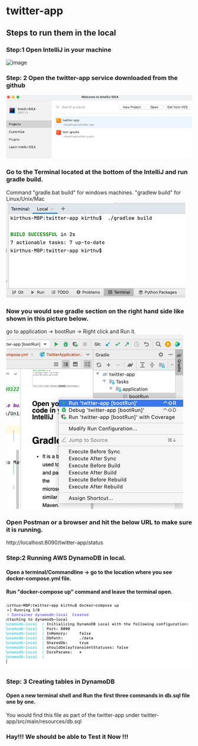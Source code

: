 # twitter-app

## Steps to run them in the local
### Step:1 Open IntelliJ in your machine
![image](https://user-images.githubusercontent.com/95593635/144771664-af0d0122-3fa4-4004-acbd-72f6ce8644e3.png)

### Step: 2 Open the twitter-app service downloaded from the github
![img_2.png](img_2.png)

### Go to the Terminal located at the bottom of the IntelliJ and run gradle build.
Command "gradle.bat build" for windows machines. "gradlew build" for Linux/Unix/Mac
![img.png](img.png)

### Now you would see gradle section on the right hand side like shown in this picture below.
go to application -> bootRun -> Right click and Run it.
![img_1.png](img_1.png)

### Open Postman or a browser and hit the below URL to make sure it is running.
http://localhost:8090/twitter-app/status

### Step:2 Running AWS DynamoDB in local.
#### Open a terminal/Commandline -> go to the location where you see docker-compose.yml file.
#### Run "docker-compose up" command and leave the terminal open.
![img_3.png](img_3.png)

### Step: 3 Creating tables in DynamoDB
#### Open a new terminal shell and Run the first three commands in db.sql file one by one.
You would find this file as part of the twitter-app under
twitter-app/src/main/resources/db.sql

### Hay!!! We should be able to Test it Now !!!
